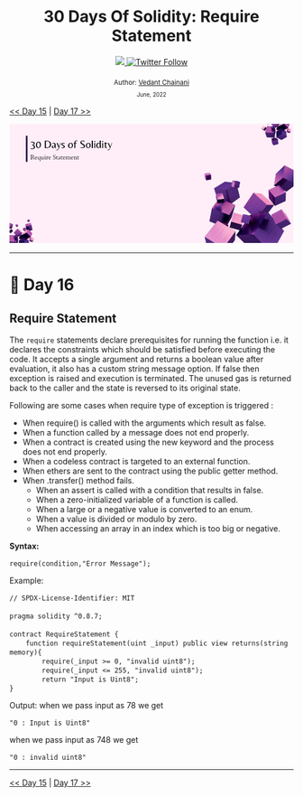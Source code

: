 <div align="center">
  <h1> 30 Days Of Solidity: Require Statement</h1>
  <a class="header-badge" target="_blank" href="https://dev.to/envoy_">
  <img src="https://img.shields.io/badge/dev.to-0A0A0A?style=for-the-badge&logo=devdotto&logoColor=white">
  </a>
  <a class="header-badge" target="_blank" href="https://twitter.com/Envoy_1084">
  <img alt="Twitter Follow" src="https://img.shields.io/twitter/follow/Envoy_1084?style=social">
  </a>

<sub>Author:
<a href="https://dev.to/envoy_" target="_blank">Vedant Chainani</a><br>
<small> June, 2022</small>
</sub>

</div>

[<< Day 15](../Day%2015%20-%20Units/readme.md) | [Day 17 >>](../Day%2017%20-%20Assert%20Statement/readme.md)

![Day 16](./cover.png)

---

# 📔 Day 16

## Require Statement

The `require` statements declare prerequisites for running the function i.e. it declares the constraints which should be satisfied before executing the code. It accepts a single argument and returns a boolean value after evaluation, it also has a custom string message option. If false then exception is raised and execution is terminated. The unused gas is returned back to the caller and the state is reversed to its original state.

Following are some cases when require type of exception is triggered :

- When require() is called with the arguments which result as false.
- When a function called by a message does not end properly.
- When a contract is created using the new keyword and the process does not end properly.
- When a codeless contract is targeted to an external function.
- When ethers are sent to the contract using the public getter method.
- When .transfer() method fails.
  - When an assert is called with a condition that results in false.
  - When a zero-initialized variable of a function is called.
  - When a large or a negative value is converted to an enum.
  - When a value is divided or modulo by zero.
  - When accessing an array in an index which is too big or negative.

**Syntax:**

```solidity
require(condition,"Error Message");
```

Example:

```solidity
// SPDX-License-Identifier: MIT

pragma solidity ^0.8.7;

contract RequireStatement {
    function requireStatement(uint _input) public view returns(string memory){
        require(_input >= 0, "invalid uint8");
        require(_input <= 255, "invalid uint8");
        return "Input is Uint8";
}
```

Output:
when we pass input as 78 we get

```solidity
"0 : Input is Uint8"
```

when we pass input as 748 we get

```solidity
"0 : invalid uint8"
```

---

[<< Day 15](../Day%2015%20-%20Units/readme.md) | [Day 17 >>](../Day%2017%20-%20Assert%20Statement/readme.md)
